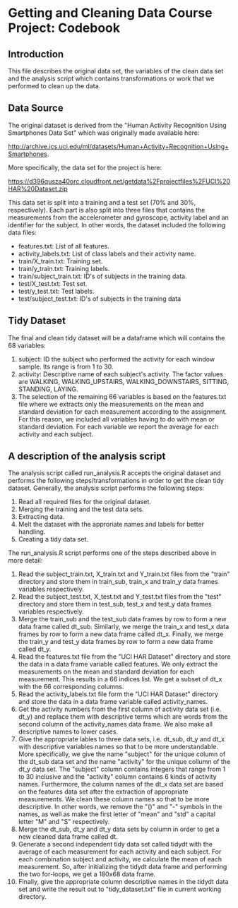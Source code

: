 # Getting and Cleaning Data Course Project: Codebook

## Introduction
This file describes the original data set, the variables of the clean data set and the analysis script which contains transformations or work that we performed to clean up the data.

## Data Source
The original dataset is derived from the "Human Activity Recognition Using Smartphones Data Set" which was originally made available here: 

http://archive.ics.uci.edu/ml/datasets/Human+Activity+Recognition+Using+Smartphones. 

More specifically, the data set for the project is here:

https://d396qusza40orc.cloudfront.net/getdata%2Fprojectfiles%2FUCI%20HAR%20Dataset.zip

This data set is split into a training and a test set (70% and 30%, respectively). Each part is also split into three files that contains the measurements from the accelerometer and gyroscope, activity label and an identifier for the subject. In other words, the dataset included the following data files:

  * features.txt: List of all features.
  * activity_labels.txt: List of class labels and their activity name.
  * train/X_train.txt: Training set.
  * train/y_train.txt: Training labels.
  * train/subject_train.txt: ID's of subjects in the training data.
  * test/X_test.txt: Test set.
  * test/y_test.txt: Test labels.
  * test/subject_test.txt: ID's of subjects in the training data

## Tidy Dataset
The final and clean tidy dataset will be a dataframe which will contains the 68 variables:
 1. subject: ID the subject who performed the activity for each window sample. Its range is from 1 to 30.
 2. activity:  Descriptive name of each subject's activity. The factor values are WALKING, WALKING_UPSTAIRS, WALKING_DOWNSTAIRS, SITTING, STANDING, LAYING.
 3. The selection of the remaining 66 variables is based on the features.txt file where we extracts only the measurements on the mean and standard deviation for each measurement according to the assignment. For this reason, we included all variables having to do with mean or standard deviation. For each variable we report the average for each activity and each subject.

## A description of the analysis script
The analysis script called run_analysis.R accepts the original dataset and performs the following steps/transformations in order to get the clean tidy dataset. Generally, the analysis script performs the following steps:
 1. Read all required files for the original dataset.
 2. Merging the training and the test data sets.
 3. Extracting data.
 4. Melt the dataset with the approriate names and labels for better handling.
 5. Creating a tidy data set.
 
The run_analysis.R script performs one of the steps described above in more detail:
  1. Read the subject_train.txt, X_train.txt and Y_train.txt files from the "train" directory and store them in train_sub,      train_x and train_y data frames variables respectively.
  2. Read the subject_test.txt, X_test.txt and Y_test.txt files from the "test" directory and store them in test_sub,           test_x and test_y data frames variables respectively.
  3. Merge the train_sub and the test_sub data frames by row to form a new data frame called dt_sub. Similarly, we merge the train_x and test_x data frames by row to form a new data frame called dt_x. Finally, we merge the train_y and test_y data frames by row to form a new data frame called dt_y.
  4. Read the features.txt file from the "UCI HAR Dataset" directory and store the data in a data frame variable called features. We only extract the measurements on the mean and standard deviation for each measurement. This results in a 66 indices list. We get a subset of dt_x with the 66 corresponding columns.
  5. Read the activity_labels.txt file form the "UCI HAR Dataset" directory and store the data in a data frame variable called activity_names.
  6. Get the activity numbers from the first column of activity data set (i.e. dt_y) and replace them with descriptive terms which are words from the second column of the activity_names data frame. We also make all descriptive names to lower cases.
  7. Give the appropriate lables to three data sets, i.e. dt_sub, dt_y and dt_x with descriptive variables names so that to be more understandable. More specifically, we give the name "subject" for the unique column of the dt_sub data set and the name "activity" for the unique collumn of the dt_y data set. The "subject" column contains integers that range from 1 to 30 inclusive and the "activity" column contains 6 kinds of activity names. Furthermore, the column names of the dt_x data set are based on the features data set after the extraction of appropriate measurements. We clean these column names so that to be more descriptive. In other words, we remove the "()" and "-" symbols in the names, as well as make the first letter of "mean" and "std" a capital letter "M" and "S" respectively.
  8. Merge the dt_sub, dt_y and dt_y data sets by column in order to get a new cleaned data frame called dt.
  9. Generate a second independent tidy data set called tidydt with the average of each measurement for each activity and each subject. For each combination subject and activity, we calculate the mean of each measurement. So, after initializing the tidydt data frame and performing the two for-loops, we get a 180x68 data frame.
  10. Finally, give the appropriate column descriptive names in the tidydt data set and write the result out to "tidy_dataset.txt" file in current working directory. 

